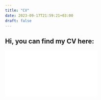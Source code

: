 ```yaml
---
title: "CV"
date: 2023-09-17T21:59:21+03:00
draft: false
---
```

## Hi, you can find my CV here:
![CV](/content/cv.pdf "CV")

